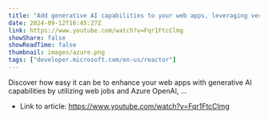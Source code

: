 ```yaml
---
title: "Add generative AI capabilities to your web apps, leveraging vector databases and caching"
date: 2024-09-12T16:45:27Z
link: https://www.youtube.com/watch?v=Fqr1FtcClmg
showShare: false
showReadTime: false
thumbnail: images/azure.png
tags: ["developer.microsoft.com/en-us/reactor"]
---
```

Discover how easy it can be to enhance your web apps with generative AI capabilities by utilizing web jobs and Azure OpenAI, ...

- Link to article: https://www.youtube.com/watch?v=Fqr1FtcClmg